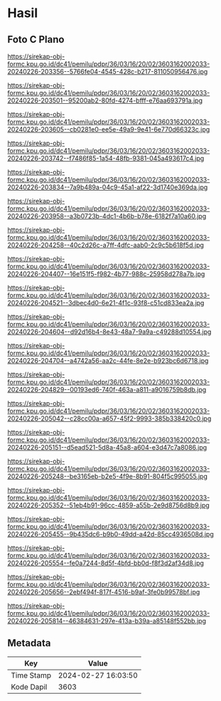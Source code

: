 # Hasil

## Foto C Plano

https://sirekap-obj-formc.kpu.go.id/dc41/pemilu/pdpr/36/03/16/20/02/3603162002033-20240226-203356--5766fe04-4545-428c-b217-811050956476.jpg

https://sirekap-obj-formc.kpu.go.id/dc41/pemilu/pdpr/36/03/16/20/02/3603162002033-20240226-203501--95200ab2-80fd-4274-bfff-e76aa693791a.jpg

https://sirekap-obj-formc.kpu.go.id/dc41/pemilu/pdpr/36/03/16/20/02/3603162002033-20240226-203605--cb0281e0-ee5e-49a9-9e41-6e770d66323c.jpg

https://sirekap-obj-formc.kpu.go.id/dc41/pemilu/pdpr/36/03/16/20/02/3603162002033-20240226-203742--f7486f85-1a54-48fb-9381-045a493617c4.jpg

https://sirekap-obj-formc.kpu.go.id/dc41/pemilu/pdpr/36/03/16/20/02/3603162002033-20240226-203834--7a9b489a-04c9-45a1-af22-3d1740e369da.jpg

https://sirekap-obj-formc.kpu.go.id/dc41/pemilu/pdpr/36/03/16/20/02/3603162002033-20240226-203958--a3b0723b-4dc1-4b6b-b78e-6182f7a10a60.jpg

https://sirekap-obj-formc.kpu.go.id/dc41/pemilu/pdpr/36/03/16/20/02/3603162002033-20240226-204258--40c2d26c-a7ff-4dfc-aab0-2c9c5b618f5d.jpg

https://sirekap-obj-formc.kpu.go.id/dc41/pemilu/pdpr/36/03/16/20/02/3603162002033-20240226-204407--16e151f5-f982-4b77-988c-25958d278a7b.jpg

https://sirekap-obj-formc.kpu.go.id/dc41/pemilu/pdpr/36/03/16/20/02/3603162002033-20240226-204521--3dbec4d0-6e21-4f1c-93f8-c51cd833ea2a.jpg

https://sirekap-obj-formc.kpu.go.id/dc41/pemilu/pdpr/36/03/16/20/02/3603162002033-20240226-204604--d92d16b4-8e43-48a7-9a9a-c49288d10554.jpg

https://sirekap-obj-formc.kpu.go.id/dc41/pemilu/pdpr/36/03/16/20/02/3603162002033-20240226-204704--a4742a56-aa2c-44fe-8e2e-b923bc6d6718.jpg

https://sirekap-obj-formc.kpu.go.id/dc41/pemilu/pdpr/36/03/16/20/02/3603162002033-20240226-204829--00193ed6-740f-463a-a811-a9016759b8db.jpg

https://sirekap-obj-formc.kpu.go.id/dc41/pemilu/pdpr/36/03/16/20/02/3603162002033-20240226-205042--c28cc00a-a657-45f2-9993-385b338420c0.jpg

https://sirekap-obj-formc.kpu.go.id/dc41/pemilu/pdpr/36/03/16/20/02/3603162002033-20240226-205151--d5ead521-5d8a-45a8-a604-e3d47c7a8086.jpg

https://sirekap-obj-formc.kpu.go.id/dc41/pemilu/pdpr/36/03/16/20/02/3603162002033-20240226-205248--be3165eb-b2e5-4f9e-8b91-804f5c995055.jpg

https://sirekap-obj-formc.kpu.go.id/dc41/pemilu/pdpr/36/03/16/20/02/3603162002033-20240226-205352--51eb4b91-96cc-4859-a55b-2e9d8756d8b9.jpg

https://sirekap-obj-formc.kpu.go.id/dc41/pemilu/pdpr/36/03/16/20/02/3603162002033-20240226-205455--9b435dc6-b9b0-49dd-a42d-85cc4936508d.jpg

https://sirekap-obj-formc.kpu.go.id/dc41/pemilu/pdpr/36/03/16/20/02/3603162002033-20240226-205554--fe0a7244-8d5f-4bfd-bb0d-f8f3d2af34d8.jpg

https://sirekap-obj-formc.kpu.go.id/dc41/pemilu/pdpr/36/03/16/20/02/3603162002033-20240226-205656--2ebf494f-817f-4516-b9af-3fe0b99578bf.jpg

https://sirekap-obj-formc.kpu.go.id/dc41/pemilu/pdpr/36/03/16/20/02/3603162002033-20240226-205814--46384631-297e-413a-b39a-a85148f552bb.jpg


## Metadata

| Key        | Value               |
| ---------- | ------------------- |
| Time Stamp | 2024-02-27 16:03:50 |
| Kode Dapil | 3603                |



